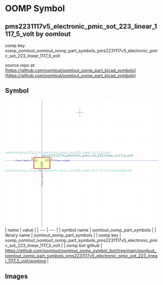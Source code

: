 # OOMP Symbol  
## pms2231117v5_electronic_pmic_sot_223_linear_1117_5_volt  by oomlout  
  
oomp key: oomp_oomlout_oomlout_oomp_part_symbols_pms2231117v5_electronic_pmic_sot_223_linear_1117_5_volt  
  
source repo at: [https://github.com/oomlout/oomlout_oomp_part_kicad_symbols](https://github.com/oomlout/oomlout_oomp_part_kicad_symbols)  
## Symbol  
  
[![working.png](working_600.png)](working.png)  
| name | value | 
| --- | --- | 
| symbol name | oomlout_oomp_part_symbols | 
| library name | oomlout_oomp_part_symbols | 
| oomp key | oomp_oomlout_oomlout_oomp_part_symbols_pms2231117v5_electronic_pmic_sot_223_linear_1117_5_volt | 
| oomp bot github | https://github.com/oomlout/oomlout_oomp_symbol_bot/tree/main/oomlout_oomlout_oomp_part_symbols_pms2231117v5_electronic_pmic_sot_223_linear_1117_5_volt/working | 
## Images  
